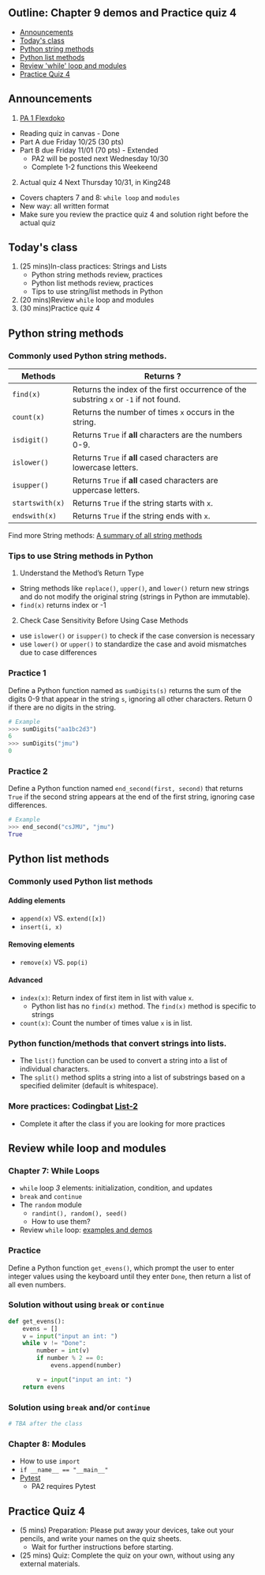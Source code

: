 ## Outline: Chapter 9 demos and Practice quiz 4

- [Announcements](#announcements)
- [Today's class](#todays-class)
- [Python string methods](#practices-python-string-methods)
- [Python list methods](#practices-python-list-methods)
- [Review 'while' loop and modules](#review-while-loop-and-modules)
- [Practice Quiz 4](#practice-quiz-4)

## Announcements
1. [PA 1 Flexdoko](https://w3.cs.jmu.edu/cs149/f24/pa/pa1/)
- Reading quiz in canvas - Done
- Part A due Friday 10/25 (30 pts)
- Part B due Friday 11/01 (70 pts) - Extended
  - PA2 will be posted next Wednesday 10/30
  - Complete 1-2 functions this Weekeend
2. Actual quiz 4 Next Thursday 10/31, in King248
- Covers chapters 7 and 8: `while loop` and `modules`
- New way: all written format
- Make sure you review the practice quiz 4 and solution right before the actual quiz


## Today's class
1. (25 mins)In-class practices: Strings and Lists
   - Python string methods review, practices
   - Python list methods review, practices
   - Tips to use string/list methods in Python
2. (20 mins)Review `while` loop and modules
3. (30 mins)Practice quiz 4

## Python string methods
### Commonly used Python string methods.

| Methods	      | Returns ?	|
| -----------   | --------------- |
|`find(x)`      | Returns the index of the first occurrence of the substring `x` or `-1` if not found. |
|`count(x)`     | Returns the number of times `x` occurs in the string. |
|`isdigit()`    | Returns `True` if **all** characters are the numbers 0-9.|
|`islower()`    | Returns `True` if **all** cased characters are lowercase letters.|
|`isupper()`    | Returns `True` if **all** cased characters are uppercase letters.|
|`startswith(x)`| Returns `True` if the string starts with `x`.|
|`endswith(x)`  | Returns `True` if the string ends with `x`.|

Find more String methods: [A summary of all string methods](https://docs.python.org/3/library/stdtypes.html#string-methods)

### Tips to use String methods in Python
1. Understand the Method’s Return Type
- String methods like `replace()`, `upper()`, and `lower()` return new strings and do not modify the original string (strings in Python are immutable).
- `find(x)` returns index or -1
2. Check Case Sensitivity Before Using Case Methods
- use `islower()` or `isupper()` to check if the case conversion is necessary
- use `lower()` or `upper()` to standardize the case and avoid mismatches due to case differences

### Practice 1
Define a Python function named as `sumDigits(s)` returns the sum of the digits 0-9 that appear in the string `s`, ignoring all other characters. Return 0 if there are no digits in the string.

```py
# Example
>>> sumDigits("aa1bc2d3")
6
>>> sumDigits("jmu")
0
```

### Practice 2
Define a Python function named `end_second(first, second)` that returns `True` if the second string appears at the end of the first string, ignoring case differences.

```py
# Example
>>> end_second("csJMU", "jmu")
True
```

## Python list methods
### Commonly used Python list methods
#### Adding elements
- `append(x)` VS. `extend([x])`
- `insert(i, x)`
#### Removing elements
- `remove(x)` VS. `pop(i)`
#### Advanced
- `index(x)`: Return index of first item in list with value `x`.
  - Python list has no `find(x)` method. The `find(x)` method is specific to strings
- `count(x)`: Count the number of times value `x` is in list.

### Python function/methods that convert strings into lists.
- The `list()` function can be used to convert a string into a list of individual characters.
- The `split()` method splits a string into a list of substrings based on a specified delimiter (default is whitespace).

### More practices: Codingbat [List-2](https://codingbat.com/python/List-2)
- Complete it after the class if you are looking for more practices

## Review while loop and modules
### Chapter 7: While Loops
-  `while` loop *3* elements: initialization, condition, and updates
-  `break` and `continue`
-  The `random` module
   -  `randint(), random(), seed()`
   -  How to use them?
-  Review `while` loop: [examples and demos](https://duanzhuojun.github.io/cs149_Fa24_Duan/chapter_7_preview.html#demo-while-loop)

### Practice
Define a Python function `get_evens()`, which prompt the user to enter integer values using the keyboard until they enter `Done`, then return a list of all even numbers.

### Solution without using `break` or `continue`

```python
def get_evens():
    evens = []
    v = input("input an int: ")
    while v != "Done":
        number = int(v)
        if number % 2 == 0:
            evens.append(number)

        v = input("input an int: ")
    return evens
```

### Solution using `break` and/or `continue`

```python
# TBA after the class
```
### Chapter 8: Modules
- How to use `import`
- `if __name__ == "__main__"`
- [Pytest](https://w3.cs.jmu.edu/cs149/f24/info/pytest/)
  - PA2 requires Pytest

## Practice Quiz 4

- (5 mins) Preparation: Please put away your devices, take out your pencils, and write your names on the quiz sheets.
  - Wait for further instructions before starting.
- (25 mins) Quiz: Complete the quiz on your own, without using any external materials.
